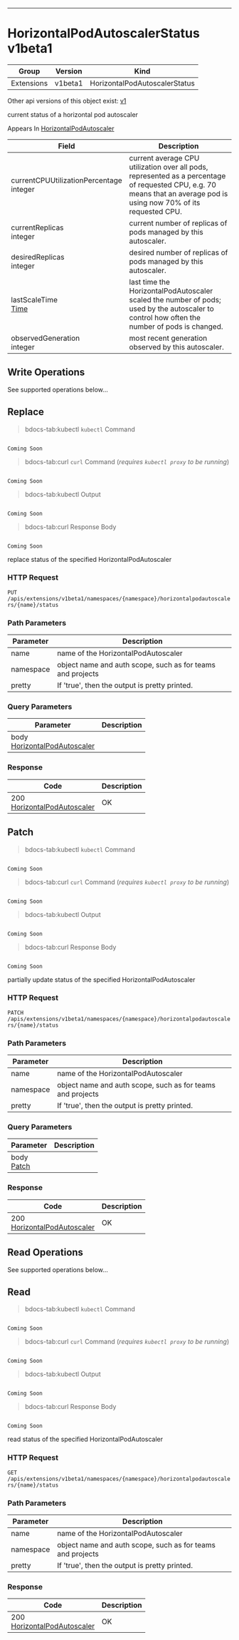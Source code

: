 

-----------
# HorizontalPodAutoscalerStatus v1beta1



Group        | Version     | Kind
------------ | ---------- | -----------
Extensions | v1beta1 | HorizontalPodAutoscalerStatus




<aside class="notice">Other api versions of this object exist: <a href="#horizontalpodautoscalerstatus-v1">v1</a> </aside>


current status of a horizontal pod autoscaler

<aside class="notice">
Appears In <a href="#horizontalpodautoscaler-v1beta1">HorizontalPodAutoscaler</a> </aside>

Field        | Description
------------ | -----------
currentCPUUtilizationPercentage <br /> integer | current average CPU utilization over all pods, represented as a percentage of requested CPU, e.g. 70 means that an average pod is using now 70% of its requested CPU.
currentReplicas <br /> integer | current number of replicas of pods managed by this autoscaler.
desiredReplicas <br /> integer | desired number of replicas of pods managed by this autoscaler.
lastScaleTime <br /> [Time](#time-unversioned) | last time the HorizontalPodAutoscaler scaled the number of pods; used by the autoscaler to control how often the number of pods is changed.
observedGeneration <br /> integer | most recent generation observed by this autoscaler.





## <strong>Write Operations</strong>

See supported operations below...

## Replace

>bdocs-tab:kubectl `kubectl` Command

```bdocs-tab:kubectl_shell

Coming Soon

```

>bdocs-tab:curl `curl` Command (*requires `kubectl proxy` to be running*)

```bdocs-tab:curl_shell

Coming Soon

```

>bdocs-tab:kubectl Output

```bdocs-tab:kubectl_json

Coming Soon

```
>bdocs-tab:curl Response Body

```bdocs-tab:curl_json

Coming Soon

```



replace status of the specified HorizontalPodAutoscaler

### HTTP Request

`PUT /apis/extensions/v1beta1/namespaces/{namespace}/horizontalpodautoscalers/{name}/status`

### Path Parameters

Parameter    | Description
------------ | -----------
name <br />  | name of the HorizontalPodAutoscaler
namespace <br />  | object name and auth scope, such as for teams and projects
pretty <br />  | If 'true', then the output is pretty printed.

### Query Parameters

Parameter    | Description
------------ | -----------
body <br /> [HorizontalPodAutoscaler](#horizontalpodautoscaler-v1beta1) | 

### Response

Code         | Description
------------ | -----------
200 <br /> [HorizontalPodAutoscaler](#horizontalpodautoscaler-v1beta1) | OK


## Patch

>bdocs-tab:kubectl `kubectl` Command

```bdocs-tab:kubectl_shell

Coming Soon

```

>bdocs-tab:curl `curl` Command (*requires `kubectl proxy` to be running*)

```bdocs-tab:curl_shell

Coming Soon

```

>bdocs-tab:kubectl Output

```bdocs-tab:kubectl_json

Coming Soon

```
>bdocs-tab:curl Response Body

```bdocs-tab:curl_json

Coming Soon

```



partially update status of the specified HorizontalPodAutoscaler

### HTTP Request

`PATCH /apis/extensions/v1beta1/namespaces/{namespace}/horizontalpodautoscalers/{name}/status`

### Path Parameters

Parameter    | Description
------------ | -----------
name <br />  | name of the HorizontalPodAutoscaler
namespace <br />  | object name and auth scope, such as for teams and projects
pretty <br />  | If 'true', then the output is pretty printed.

### Query Parameters

Parameter    | Description
------------ | -----------
body <br /> [Patch](#patch-unversioned) | 

### Response

Code         | Description
------------ | -----------
200 <br /> [HorizontalPodAutoscaler](#horizontalpodautoscaler-v1beta1) | OK



## <strong>Read Operations</strong>

See supported operations below...

## Read

>bdocs-tab:kubectl `kubectl` Command

```bdocs-tab:kubectl_shell

Coming Soon

```

>bdocs-tab:curl `curl` Command (*requires `kubectl proxy` to be running*)

```bdocs-tab:curl_shell

Coming Soon

```

>bdocs-tab:kubectl Output

```bdocs-tab:kubectl_json

Coming Soon

```
>bdocs-tab:curl Response Body

```bdocs-tab:curl_json

Coming Soon

```



read status of the specified HorizontalPodAutoscaler

### HTTP Request

`GET /apis/extensions/v1beta1/namespaces/{namespace}/horizontalpodautoscalers/{name}/status`

### Path Parameters

Parameter    | Description
------------ | -----------
name <br />  | name of the HorizontalPodAutoscaler
namespace <br />  | object name and auth scope, such as for teams and projects
pretty <br />  | If 'true', then the output is pretty printed.


### Response

Code         | Description
------------ | -----------
200 <br /> [HorizontalPodAutoscaler](#horizontalpodautoscaler-v1beta1) | OK




